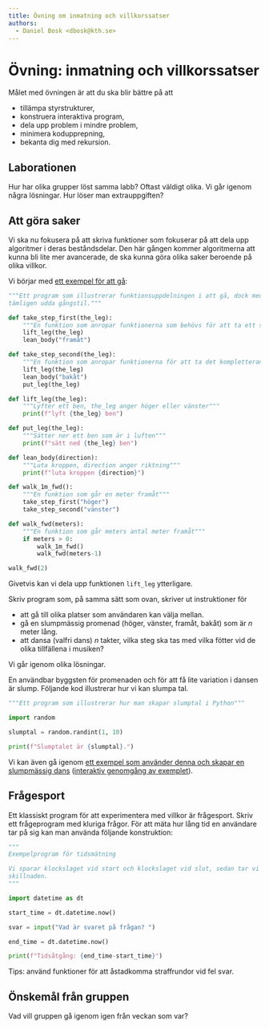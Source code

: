 ```yaml
---
title: Övning om inmatning och villkorssatser
authors:
  - Daniel Bosk <dbosk@kth.se>
---
```

# Övning: inmatning och villkorssatser

Målet med övningen är att du ska blir bättre på att

  - tillämpa styrstrukturer,
  - konstruera interaktiva program,
  - dela upp problem i mindre problem,
  - minimera kodupprepning,
  - bekanta dig med rekursion.


## Laborationen

Hur har olika grupper löst samma labb? Oftast väldigt olika. Vi går igenom 
några lösningar. Hur löser man extrauppgiften?


## Att göra saker

Vi ska nu fokusera på att skriva funktioner som fokuserar på att dela upp 
algoritmer i deras beståndsdelar. Den här gången kommer algoritmerna att kunna 
bli lite mer avancerade, de ska kunna göra olika saker beroende på olika 
villkor.

Vi börjar med [ett exempel för att gå][walk]:
```python
"""Ett program som illustrerar funktionsuppdelningen i att gå, dock med en 
tämligen udda gångstil."""

def take_step_first(the_leg):
    """En funktion som anropar funktionerna som behövs för att ta ett steg"""
    lift_leg(the_leg)
    lean_body("framåt")

def take_step_second(the_leg):
    """En funktion som anropar funktionerna för att ta det kompletterande steget"""
    lift_leg(the_leg)
    lean_body("bakåt")
    put_leg(the_leg)

def lift_leg(the_leg):
    """Lyfter ett ben, the_leg anger höger eller vänster"""
    print(f"lyft {the_leg} ben")

def put_leg(the_leg):
    """Sätter ner ett ben som är i luften"""
    print(f"sätt ned {the_leg} ben")

def lean_body(direction):
    """Luta kroppen, direction anger riktning"""
    print(f"luta kroppen {direction}")

def walk_1m_fwd():
    """En funktion som går en meter framåt"""
    take_step_first("höger")
    take_step_second("vänster")

def walk_fwd(meters):
    """En funktion som går meters antal meter framåt"""
    if meters > 0:
        walk_1m_fwd()
        walk_fwd(meters-1)

walk_fwd(2)
```
Givetvis kan vi dela upp funktionen `lift_leg` ytterligare.

[walk]: https://github.com/dbosk/intropy/blob/master/modules/conditionals/walk.py

Skriv program som, på samma sätt som ovan, skriver ut instruktioner för

  - att gå till olika platser som användaren kan välja mellan.
  - gå en slumpmässig promenad (höger, vänster, framåt, bakåt) som är $n$ meter 
    lång.
  - att dansa (valfri dans) $n$ takter, vilka steg ska tas med vilka fötter vid 
    de olika tillfällena i musiken?

Vi går igenom olika lösningar.

En användbar byggsten för promenaden och för att få lite variation i dansen är 
slump. Följande kod illustrerar hur vi kan slumpa tal.
```python
"""Ett program som illustrerar hur man skapar slumptal i Python"""

import random

slumptal = random.randint(1, 10)

print(f"Slumptalet är {slumptal}.")
```
Vi kan även gå igenom [ett exempel som använder denna och skapar en slumpmässig 
dans][random-dance] ([interaktiv genomgång av exemplet][dance-tutor]).

[random-dance]: https://github.com/dbosk/intropy/blob/master/modules/conditionals/dance.py
[dance-tutor]: https://pythontutor.com/visualize.html#code=%22%22%22Ett%20exempelprogram%20som%20%22dansar%22%20ett%20antal%20steg%0A%0AFunktionen%20dansa%28n%29%20dansar%20tills%20att%20n%20%3D%200.%20S%C3%A5%20dansa%285%29%20kommer%20att%20dansa%20fem%20%0Atakter%20i%20dansen,%20exempelvis%20ta%20fem%20steg,%20tills%20att%20%22takterna%20%C3%A4r%20slut%22.%0A%0ADet%20%C3%A4r%20som%20en%20automat%20eller%20Turingmaskin,%20om%20man%20s%C3%A5%20vill.%22%22%22%0A%0Aimport%20random%0A%0Adef%20flytta_fot%28n,%20fot,%20riktning%29%3A%0A%20%20%20%20%22%22%22Flyttar%20foten%20fot%20i%20riktningen%20riktning,%20returnerar%20n-1%20%28steg%20tar%20en%20%0A%20%20%20%20takt%29%22%22%22%0A%20%20%20%20print%28f%22%7Bfot%7D%20fot%20%7Briktning%7D%22%29%0A%20%20%20%20return%20n-1%0A%0Adef%20slumpa_fot%28%29%3A%0A%20%20%20%20%22%22%22Returnerar%20%22h%C3%B6ger%22%20eller%20%22v%C3%A4nter%22.%22%22%22%0A%20%20%20%20if%20random.randint%280,%201%29%20%3D%3D%200%3A%0A%20%20%20%20%20%20%20%20return%20%22h%C3%B6ger%22%0A%20%20%20%20else%3A%0A%20%20%20%20%20%20%20%20return%20%22v%C3%A4nster%22%0A%0Adef%20slumpa_riktning%28%29%3A%0A%20%20%20%20%22%22%22Returnerar%20en%20riktning%22%22%22%0A%20%20%20%20slumptal%20%3D%20random.randint%280,%204%29%0A%20%20%20%20if%20slumptal%20%3C%201%3A%0A%20%20%20%20%20%20%20%20return%20%22fram%C3%A5t%22%0A%20%20%20%20elif%20slumptal%20%3C%202%3A%0A%20%20%20%20%20%20%20%20return%20%22bak%C3%A5t%22%0A%20%20%20%20elif%20slumptal%20%3C%203%3A%0A%20%20%20%20%20%20%20%20return%20%22h%C3%B6ger%22%0A%20%20%20%20else%3A%0A%20%20%20%20%20%20%20%20return%20%22v%C3%A4nster%22%0A%0Adef%20snurra%28n%29%3A%0A%20%20%20%20%22%22%22Snurrar%20i%20dansen,%20returnerar%20n-2%20%28snurr%20tar%20tv%C3%A5%20takter%29%22%22%22%0A%20%20%20%20print%28%22Snurra!%22%29%0A%20%20%20%20return%20n-2%0A%0Adef%20dansa%28n%29%3A%0A%20%20%20%20%22%22%22Tar%20stegen%20f%C3%B6r%20n%20takter%20i%20dansen%22%22%22%0A%20%20%20%20if%20n%20%3C%3D%200%3A%0A%20%20%20%20%20%20%20%20return%0A%0A%20%20%20%20slump%20%3D%20random.randint%280,%201%29%0A%0A%20%20%20%20if%20slump%20%3C%201%3A%0A%20%20%20%20%20%20%20%20n%20%3D%20flytta_fot%28n,%20slumpa_fot%28%29,%20slumpa_riktning%28%29%29%0A%20%20%20%20else%3A%0A%20%20%20%20%20%20%20%20n%20%3D%20snurra%28n%29%0A%0A%20%20%20%20dansa%28n%29%0A%0Adansa%285%29%0A&cumulative=false&curInstr=17&heapPrimitives=nevernest&mode=display&origin=opt-frontend.js&py=3&rawInputLstJSON=%5B%5D&textReferences=false


## Frågesport

Ett klassiskt program för att experimentera med villkor är frågesport. Skriv 
ett frågeprogram med kluriga frågor. För att mäta hur lång tid en användare tar 
på sig kan man använda följande konstruktion:
```python
"""
Exempelprogram för tidsmätning

Vi sparar klockslaget vid start och klockslaget vid slut, sedan tar vi 
skillnaden.
"""

import datetime as dt

start_time = dt.datetime.now()

svar = input("Vad är svaret på frågan? ")

end_time = dt.datetime.now()

print(f"Tidsåtgång: {end_time-start_time}")
```

Tips: använd funktioner för att åstadkomma straffrundor vid fel svar.


## Önskemål från gruppen

Vad vill gruppen gå igenom igen från veckan som var?
